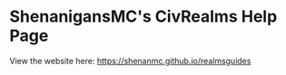 # ShenanigansMC's CivRealms Help Page
View the website here: https://shenanmc.github.io/realmsguides
